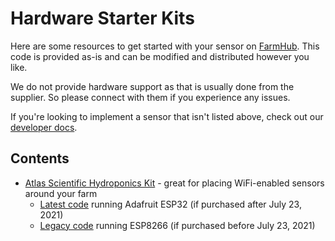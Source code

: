 # Hardware Starter Kits

Here are some resources to get started with your sensor on [FarmHub](https://farmhub.ag/). This code is provided as-is and can be modified and distributed however you like.

We do not provide hardware support as that is usually done from the supplier.  So please connect with them if you experience any issues.

If you're looking to implement a sensor that isn't listed above, check out our [developer docs](https://docs.farmhub.ag).

## Contents

- [Atlas Scientific Hydroponics Kit](https://atlas-scientific.com/kits/wi-fi-hydroponics-kit/) - great for placing WiFi-enabled sensors around your farm
  - [Latest code](./scientific-atlas/v2/) running Adafruit ESP32 (if purchased after July 23, 2021)
  - [Legacy code](./scientific-atlas/v1/) running ESP8266 (if purchased before July 23, 2021)
